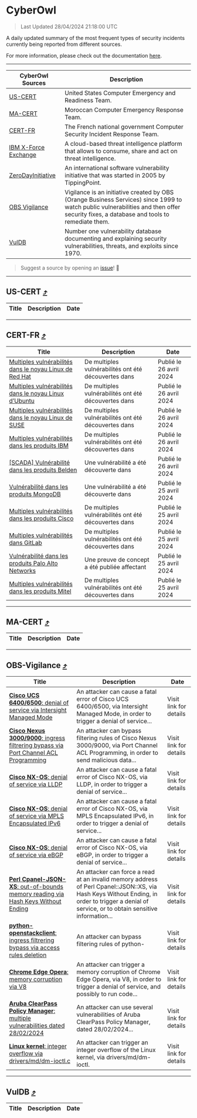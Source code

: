 
 <div id='top'></div>

# CyberOwl

 > Last Updated 28/04/2024 21:18:00 UTC
 
 A daily updated summary of the most frequent types of security incidents currently being reported from different sources.
 
 For more information, please check out the documentation [here](./docs/README.md).
 
 ---
 |CyberOwl Sources|Description|
 |---|---|
 |[US-CERT](#us-cert-arrow_heading_up)|United States Computer Emergency and Readiness Team.|
 |[MA-CERT](#ma-cert-arrow_heading_up)|Moroccan Computer Emergency Response Team.|
 |[CERT-FR](#cert-fr-arrow_heading_up)|The French national government Computer Security Incident Response Team.|
 |[IBM X-Force Exchange](#ibmcloud-arrow_heading_up)|A cloud-based threat intelligence platform that allows to consume, share and act on threat intelligence.|
 |[ZeroDayInitiative](#zerodayinitiative-arrow_heading_up)|An international software vulnerability initiative that was started in 2005 by TippingPoint.|
 |[OBS Vigilance](#obs-vigilance-arrow_heading_up)|Vigilance is an initiative created by OBS (Orange Business Services) since 1999 to watch public vulnerabilities and then offer security fixes, a database and tools to remediate them.|
 |[VulDB](#vuldb-arrow_heading_up)|Number one vulnerability database documenting and explaining security vulnerabilities, threats, and exploits since 1970.|
 
 > Suggest a source by opening an [issue](https://github.com/karimhabush/cyberowl/issues)! :raised_hands:
 ---

## US-CERT [:arrow_heading_up:](#cyberowl)

 |Title|Description|Date|
 |---|---|---|
 
 ---

## CERT-FR [:arrow_heading_up:](#cyberowl)

 |Title|Description|Date|
 |---|---|---|
 |[Multiples vulnérabilités dans le noyau Linux de Red Hat](https://www.cert.ssi.gouv.fr/avis/CERTFR-2024-AVI-0353/)|De multiples vulnérabilités ont été découvertes dans |Publié le 26 avril 2024|
 |[Multiples vulnérabilités dans le noyau Linux d’Ubuntu](https://www.cert.ssi.gouv.fr/avis/CERTFR-2024-AVI-0352/)|De multiples vulnérabilités ont été découvertes dans |Publié le 26 avril 2024|
 |[Multiples vulnérabilités dans le noyau Linux de SUSE](https://www.cert.ssi.gouv.fr/avis/CERTFR-2024-AVI-0351/)|De multiples vulnérabilités ont été découvertes dans |Publié le 26 avril 2024|
 |[Multiples vulnérabilités dans les produits IBM](https://www.cert.ssi.gouv.fr/avis/CERTFR-2024-AVI-0350/)|De multiples vulnérabilités ont été découvertes dans |Publié le 26 avril 2024|
 |[[SCADA] Vulnérabilité dans les produits Belden](https://www.cert.ssi.gouv.fr/avis/CERTFR-2024-AVI-0349/)|Une vulnérabilité a été découverte dans |Publié le 26 avril 2024|
 |[Vulnérabilité dans les produits MongoDB](https://www.cert.ssi.gouv.fr/avis/CERTFR-2024-AVI-0348/)|Une vulnérabilité a été découverte dans |Publié le 25 avril 2024|
 |[Multiples vulnérabilités dans les produits Cisco](https://www.cert.ssi.gouv.fr/avis/CERTFR-2024-AVI-0347/)|De multiples vulnérabilités ont été découvertes dans |Publié le 25 avril 2024|
 |[Multiples vulnérabilités dans GitLab](https://www.cert.ssi.gouv.fr/avis/CERTFR-2024-AVI-0346/)|De multiples vulnérabilités ont été découvertes dans |Publié le 25 avril 2024|
 |[Vulnérabilité dans les produits Palo Alto Networks](https://www.cert.ssi.gouv.fr/avis/CERTFR-2024-AVI-0345/)|Une preuve de concept a été publiée affectant|Publié le 25 avril 2024|
 |[Multiples vulnérabilités dans les produits Mitel](https://www.cert.ssi.gouv.fr/avis/CERTFR-2024-AVI-0344/)|De multiples vulnérabilités ont été découvertes dans |Publié le 25 avril 2024|
 
 ---

## MA-CERT [:arrow_heading_up:](#cyberowl)

 |Title|Description|Date|
 |---|---|---|
 
 ---

## OBS-Vigilance [:arrow_heading_up:](#cyberowl)

 |Title|Description|Date|
 |---|---|---|
 |[<a href="https://vigilance.fr/vulnerability/Cisco-UCS-6400-6500-denial-of-service-via-Intersight-Managed-Mode-43667" class="noirorange"><b>Cisco UCS 6400/6500</b>: denial of service via Intersight Managed Mode</a>](https://vigilance.fr/vulnerability/Cisco-UCS-6400-6500-denial-of-service-via-Intersight-Managed-Mode-43667)|An attacker can cause a fatal error of Cisco UCS 6400/6500, via Intersight Managed Mode, in order to trigger a denial of service...|Visit link for details|
 |[<a href="https://vigilance.fr/vulnerability/Cisco-Nexus-3000-9000-ingress-filtrering-bypass-via-Port-Channel-ACL-Programming-43666" class="noirorange"><b>Cisco Nexus 3000/9000</b>: ingress filtrering bypass via Port Channel ACL Programming</a>](https://vigilance.fr/vulnerability/Cisco-Nexus-3000-9000-ingress-filtrering-bypass-via-Port-Channel-ACL-Programming-43666)|An attacker can bypass filtering rules of Cisco Nexus 3000/9000, via Port Channel ACL Programming, in order to send malicious data...|Visit link for details|
 |[<a href="https://vigilance.fr/vulnerability/Cisco-NX-OS-denial-of-service-via-LLDP-43665" class="noirorange"><b>Cisco NX-OS</b>: denial of service via LLDP</a>](https://vigilance.fr/vulnerability/Cisco-NX-OS-denial-of-service-via-LLDP-43665)|An attacker can cause a fatal error of Cisco NX-OS, via LLDP, in order to trigger a denial of service...|Visit link for details|
 |[<a href="https://vigilance.fr/vulnerability/Cisco-NX-OS-denial-of-service-via-MPLS-Encapsulated-IPv6-43664" class="noirorange"><b>Cisco NX-OS</b>: denial of service via MPLS Encapsulated IPv6</a>](https://vigilance.fr/vulnerability/Cisco-NX-OS-denial-of-service-via-MPLS-Encapsulated-IPv6-43664)|An attacker can cause a fatal error of Cisco NX-OS, via MPLS Encapsulated IPv6, in order to trigger a denial of service...|Visit link for details|
 |[<a href="https://vigilance.fr/vulnerability/Cisco-NX-OS-denial-of-service-via-eBGP-43663" class="noirorange"><b>Cisco NX-OS</b>: denial of service via eBGP</a>](https://vigilance.fr/vulnerability/Cisco-NX-OS-denial-of-service-via-eBGP-43663)|An attacker can cause a fatal error of Cisco NX-OS, via eBGP, in order to trigger a denial of service...|Visit link for details|
 |[<a href="https://vigilance.fr/vulnerability/Perl-Cpanel-JSON-XS-out-of-bounds-memory-reading-via-Hash-Keys-Without-Ending-43662" class="noirorange"><b>Perl Cpanel-JSON-XS</b>: out-of-bounds memory reading via Hash Keys Without Ending</a>](https://vigilance.fr/vulnerability/Perl-Cpanel-JSON-XS-out-of-bounds-memory-reading-via-Hash-Keys-Without-Ending-43662)|An attacker can force a read at an invalid memory address of Perl Cpanel::JSON::XS, via Hash Keys Without Ending, in order to trigger a denial of service, or to obtain sensitive information...|Visit link for details|
 |[<a href="https://vigilance.fr/vulnerability/python-openstackclient-ingress-filtrering-bypass-via-access-rules-deletion-43661" class="noirorange"><b>python-<wbr>openstackclient</wbr></b>: ingress filtrering bypass via access rules deletion</a>](https://vigilance.fr/vulnerability/python-openstackclient-ingress-filtrering-bypass-via-access-rules-deletion-43661)|An attacker can bypass filtering rules of python-|Visit link for details|
 |[<a href="https://vigilance.fr/vulnerability/Chrome-Edge-Opera-memory-corruption-via-V8-43658" class="noirorange"><b>Chrome  Edge  Opera</b>: memory corruption via V8</a>](https://vigilance.fr/vulnerability/Chrome-Edge-Opera-memory-corruption-via-V8-43658)|An attacker can trigger a memory corruption of Chrome  Edge  Opera, via V8, in order to trigger a denial of service, and possibly to run code...|Visit link for details|
 |[<a href="https://vigilance.fr/vulnerability/Aruba-ClearPass-Policy-Manager-multiple-vulnerabilities-dated-28-02-2024-43657" class="noirorange"><b>Aruba ClearPass Policy Manager</b>: multiple vulnerabilities dated 28/02/2024</a>](https://vigilance.fr/vulnerability/Aruba-ClearPass-Policy-Manager-multiple-vulnerabilities-dated-28-02-2024-43657)|An attacker can use several vulnerabilities of Aruba ClearPass Policy Manager, dated 28/02/2024...|Visit link for details|
 |[<a href="https://vigilance.fr/vulnerability/Linux-kernel-integer-overflow-via-drivers-md-dm-ioctl-c-43655" class="noirorange"><b>Linux kernel</b>: integer overflow via drivers/md/dm-ioctl.<wbr>c</wbr></a>](https://vigilance.fr/vulnerability/Linux-kernel-integer-overflow-via-drivers-md-dm-ioctl-c-43655)|An attacker can trigger an integer overflow of the Linux kernel, via drivers/md/dm-ioctl.|Visit link for details|
 
 ---

## VulDB [:arrow_heading_up:](#cyberowl)

 |Title|Description|Date|
 |---|---|---|
 